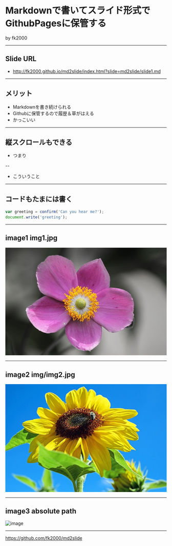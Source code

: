 # Markdownで書いてスライド形式でGithubPagesに保管する

by fk2000

---

## Slide URL
- http://fk2000.github.io/md2slide/index.html?slide=md2slide/slide1.md

---

## メリット

- Markdownを書き続けられる
- Githubに保管するので履歴＆草がはえる
- かっこいい

---

## 縦スクロールもできる

- つまり

--

- こういうこと

---

## コードもたまには書く

```javascript
var greeting = confirm('Can you hear me?');
document.write('greeting');

```

---

## image1 img1.jpg

![image](img1.jpg)

---

## image2 img/img2.jpg

![image](img/img2.jpg)

---

## image3 absolute path

![image](https://github.com/fk2000/md2slide/blob/master/example/img1.jpg)

---

https://github.com/fk2000/md2slide
